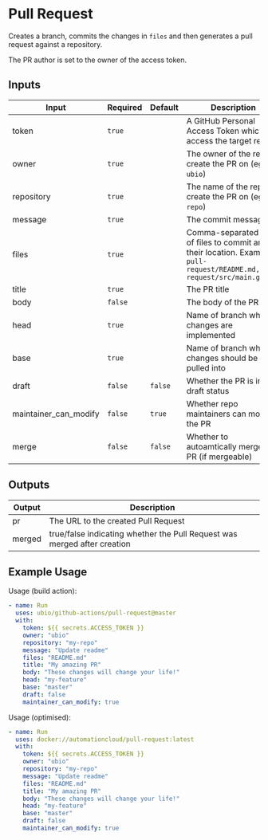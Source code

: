 # Pull Request

Creates a branch, commits the changes in `files` and then generates a pull request against a repository.

The PR author is set to the owner of the access token.

## Inputs

| Input                 | Required  | Default | Description
| --------------------- | --------- | ------- | -----------
| token                 | `true`    |         | A GitHub Personal Access Token which can access the target repo
| owner                 | `true`    |         | The owner of the repo to create the PR on (eg `ubio`)
| repository            | `true`    |         | The name of the repo to create the PR on (eg `my-repo`)
| message               | `true`    |         | The commit message
| files                 | `true`    |         | Comma-separated list of files to commit and their location. Example: `pull-request/README.md,pull-request/src/main.go`
| title                 | `true`    |         | The PR title
| body                  | `false`   |         | The body of the PR
| head                  | `true`    |         | Name of branch where changes are implemented
| base                  | `true`    |         | Name of branch where changes should be pulled into
| draft                 | `false`   | `false` | Whether the PR is in draft status
| maintainer_can_modify | `false`   | `true`  | Whether repo maintainers can modify the PR
| merge                 | `false`   | `false` | Whether to autoamtically merge the PR (if mergeable)

## Outputs

| Output  | Description
| ------- | ----------- 
| pr      | The URL to the created Pull Request
| merged  | true/false indicating whether the Pull Request was merged after creation

## Example Usage

Usage (build action):

```yaml
- name: Run
  uses: ubio/github-actions/pull-request@master
  with:
    token: ${{ secrets.ACCESS_TOKEN }}
    owner: "ubio"
    repository: "my-repo"
    message: "Update readme"
    files: "README.md"
    title: "My amazing PR"
    body: "These changes will change your life!"
    head: "my-feature"
    base: "master"
    draft: false
    maintainer_can_modify: true
```

Usage (optimised):

```yaml
- name: Run
  uses: docker://automationcloud/pull-request:latest
  with:
    token: ${{ secrets.ACCESS_TOKEN }}
    owner: "ubio"
    repository: "my-repo"
    message: "Update readme"
    files: "README.md"
    title: "My amazing PR"
    body: "These changes will change your life!"
    head: "my-feature"
    base: "master"
    draft: false
    maintainer_can_modify: true
```
